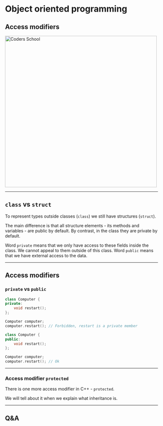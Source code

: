 <!-- .slide: data-background="#111111" -->

# Object oriented programming

## Access modifiers

<a href="https://coders.school">
    <img width="500" data-src="../coders_school_logo.png" alt="Coders School" class="plain">
</a>

___

## `class` vs `struct`

To represent types outside classes (`class`) we still have structures (`struct`).
<!-- .element: class="fragment fade-in" -->

The main difference is that all structure elements - its methods and variables - are public by default. By contrast, in the class they are private by default.
<!-- .element: class="fragment fade-in" -->

Word `private` means that we only have access to these fields inside the class. We cannot appeal to them outside of this class. Word `public` means that we have external access to the data.
<!-- .element: class="fragment fade-in" -->

___

## Access modifiers

### `private` vs `public`

```cpp
class Computer {
private:
    void restart();
};

Computer computer;
computer.restart(); // Forbidden, restart is a private member
```
<!-- .element: class="fragment fade-in" -->

```cpp
class Computer {
public:
    void restart();
};

Computer computer;
computer.restart(); // Ok
```
<!-- .element: class="fragment fade-in" -->

___

### Access modifier `protected`

There is one more access modifier in C++ - `protected`.

We will tell about it when we explain what inheritance is.

___

## Q&A
